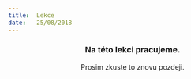 ```yaml
---
title:  Lekce
date:   25/08/2018
---
```


### <center>Na této lekci pracujeme.</center>
<center>Prosim zkuste to znovu pozdeji.</center>